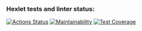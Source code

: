 ### Hexlet tests and linter status:
[![Actions Status](https://github.com/sergkot2020/python-project-lvl3/workflows/hexlet-check/badge.svg)](https://github.com/sergkot2020/python-project-lvl3/actions)
[![Maintainability](https://api.codeclimate.com/v1/badges/bed623de898a0d57e0e2/maintainability)](https://codeclimate.com/github/sergkot2020/python-project-lvl3/maintainability)
[![Test Coverage](https://api.codeclimate.com/v1/badges/bed623de898a0d57e0e2/test_coverage)](https://codeclimate.com/github/sergkot2020/python-project-lvl3/test_coverage)
